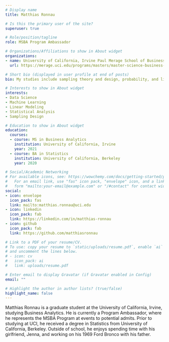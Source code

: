 ```yaml
---
# Display name
title: Matthias Ronnau

# Is this the primary user of the site?
superuser: true

# Role/position/tagline
role: MSBA Program Ambassador

# Organizations/Affiliations to show in About widget
organizations:
- name: University of California, Irvine Paul Merage School of Business
  url: https://merage.uci.edu/programs/masters/master-science-business-analytics/index.html

# Short bio (displayed in user profile at end of posts)
bio: My studies include sampling theory and design, probability, and linear modeling. I love camping, working on cars, and spending time with my family.

# Interests to show in About widget
interests:
- Data Science
- Machine Learning
- Linear Modeling
- Statistical Analysis
- Sampling Design

# Education to show in About widget
education:
  courses:
  - course: MS in Business Analytics
    institution: University of California, Irvine
    year: 2021
  - course: BA in Statistics
    institution: University of California, Berkeley
    year: 2020

# Social/Academic Networking
# For available icons, see: https://wowchemy.com/docs/getting-started/page-builder/#icons
#   For an email link, use "fas" icon pack, "envelope" icon, and a link in the
#   form "mailto:your-email@example.com" or "/#contact" for contact widget.
social:
- icon: envelope
  icon_pack: fas
  link: mailto:matthias.ronnau@uci.edu
- icon: linkedin
  icon_pack: fab
  link: https://linkedin.com/in/matthias-ronnau
- icon: github
  icon_pack: fab
  link: https://github.com/matthiasronnau

# Link to a PDF of your resume/CV.
# To use: copy your resume to `static/uploads/resume.pdf`, enable `ai` icons in `params.toml`, 
# and uncomment the lines below.
# - icon: cv
#   icon_pack: ai
#   link: uploads/resume.pdf

# Enter email to display Gravatar (if Gravatar enabled in Config)
email: ""

# Highlight the author in author lists? (true/false)
highlight_name: false
---
```


Matthias Ronnau is a graduate student at the University of California, Irvine, studying Business Analytics. He is currently a Program Ambassador, where he represents the MSBA Program at events to potential admits. Prior to studying at UCI, he received a degree in Statistics from University of California, Berkeley. Outside of school, he enjoys spending time with his girlfriend, Jenna, and working on his 1969 Ford Bronco with his father.
